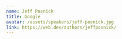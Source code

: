 ```yaml
---
name: Jeff Posnick
title: Google
avatar: /assets/speakers/jeff-posnick.jpg
link: https://web.dev/authors/jeffposnick/
---
```

